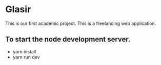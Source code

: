 # Glasir
This is our first academic project. This is a freelancing web application.

## To start the node development server.
 - yarn install
 - yarn run dev
 
